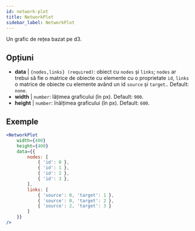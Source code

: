 ```yaml
---
id: network-plot
title: NetworkPlot
sidebar_label: NetworkPlot
---
```


Un grafic de rețea bazat pe d3.

## Opțiuni

* __data__ | `{nodes,links} (required)`: obiect cu `nodes` și `links`; `nodes` ar trebui să fie o matrice de obiecte cu elemente cu o proprietate `id`, `links` o matrice de obiecte cu elemente având un id `source` și `target`.. Default: `none`.
* __width__ | `number`: lățimea graficului (în px). Default: `900`.
* __height__ | `number`: înălțimea graficului (în px). Default: `600`.


## Exemple

```jsx live
<NetworkPlot
    width={400}
    height={400}
    data={{
        nodes: [
            { 'id': 0 },
            { 'id': 1 },
            { 'id': 2 },
            { 'id': 3 },
        ],
        links: [
            { 'source': 0, 'target': 1 },
            { 'source': 0, 'target': 2 },
            { 'source': 2, 'target': 3 }
        ]
    }}
/>
``` 

